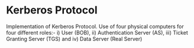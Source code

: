 # Kerberos Protocol
Implementation of Kerberos Protocol. 
Use of four physical computers for four different roles:- 
i) User (BOB), 
ii) Authentication Server (AS), 
iii) Ticket Granting Server (TGS) and 
iv) Data Server (Real Server)

